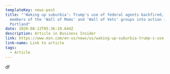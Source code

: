 ```yaml
---
templateKey: news-post
title: "'Waking up suburbia': Trump's use of federal agents backfired, spurring
  members of the 'Wall of Moms' and 'Wall of Vets' groups into action in
  Portland"
date: 2020-08-12T05:36:19.644Z
description: Article in Business Insider
link: https://www.msn.com/en-us/news/us/waking-up-suburbia-trump-s-use-of-federal-agents-backfired-spurring-members-of-the-wall-of-moms-and-wall-of-vets-groups-into-action-in-portland/ar-BB17Bcwn
link-name: Link to article
tags:
  - Article
---
```

df